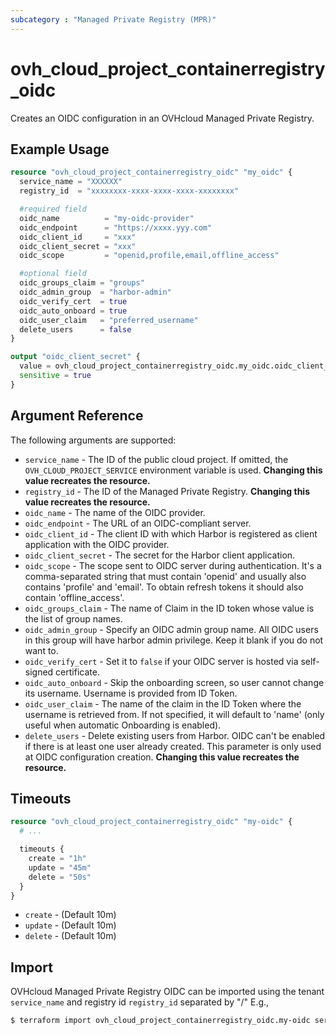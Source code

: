```yaml
---
subcategory : "Managed Private Registry (MPR)"
---
```


# ovh_cloud_project_containerregistry_oidc

Creates an OIDC configuration in an OVHcloud Managed Private Registry.

## Example Usage

```terraform
resource "ovh_cloud_project_containerregistry_oidc" "my_oidc" {
  service_name = "XXXXXX"
  registry_id  = "xxxxxxxx-xxxx-xxxx-xxxx-xxxxxxxx"

  #required field
  oidc_name          = "my-oidc-provider"
  oidc_endpoint      = "https://xxxx.yyy.com"
  oidc_client_id     = "xxx"
  oidc_client_secret = "xxx"
  oidc_scope         = "openid,profile,email,offline_access"

  #optional field
  oidc_groups_claim = "groups"
  oidc_admin_group  = "harbor-admin"
  oidc_verify_cert  = true
  oidc_auto_onboard = true
  oidc_user_claim   = "preferred_username"
  delete_users      = false
}

output "oidc_client_secret" {
  value = ovh_cloud_project_containerregistry_oidc.my_oidc.oidc_client_secret
  sensitive = true
}
```

## Argument Reference

The following arguments are supported:

* `service_name` - The ID of the public cloud project. If omitted, the `OVH_CLOUD_PROJECT_SERVICE` environment variable is used. **Changing this value recreates the resource.**
* `registry_id` - The ID of the Managed Private Registry. **Changing this value recreates the resource.**
* `oidc_name` - The name of the OIDC provider.
* `oidc_endpoint` - The URL of an OIDC-compliant server.
* `oidc_client_id` - The client ID with which Harbor is registered as client application with the OIDC provider.
* `oidc_client_secret` - The secret for the Harbor client application.
* `oidc_scope` - The scope sent to OIDC server during authentication. It's a comma-separated string that must contain 'openid' and usually also contains 'profile' and 'email'. To obtain refresh tokens it should also contain 'offline_access'.
* `oidc_groups_claim` - The name of Claim in the ID token whose value is the list of group names.
* `oidc_admin_group` - Specify an OIDC admin group name. All OIDC users in this group will have harbor admin privilege. Keep it blank if you do not want to.
* `oidc_verify_cert` - Set it to `false` if your OIDC server is hosted via self-signed certificate.
* `oidc_auto_onboard` - Skip the onboarding screen, so user cannot change its username. Username is provided from ID Token.
* `oidc_user_claim` - The name of the claim in the ID Token where the username is retrieved from. If not specified, it will default to 'name' (only useful when automatic Onboarding is enabled).
* `delete_users` - Delete existing users from Harbor. OIDC can't be enabled if there is at least one user already created. This parameter is only used at OIDC configuration creation. **Changing this value recreates the resource.**

## Timeouts

```terraform
resource "ovh_cloud_project_containerregistry_oidc" "my-oidc" {
  # ...

  timeouts {
    create = "1h"
    update = "45m"
    delete = "50s"
  }
}
```
* `create` - (Default 10m)
* `update` - (Default 10m)
* `delete` - (Default 10m)

## Import

OVHcloud Managed Private Registry OIDC can be imported using the tenant `service_name` and registry id `registry_id` separated by "/" E.g.,

```bash
$ terraform import ovh_cloud_project_containerregistry_oidc.my-oidc service_name/registry_id
```
